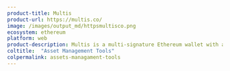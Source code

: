 ```yaml
---
product-title: Multis
product-url: https://multis.co/
image: /images/output_md/httpsmultisco.png
ecosystem: ethereum
platform: web
product-description: Multis is a multi-signature Ethereum wallet with a user-friendly interface to manage your company's crypto.
coltitle:  "Asset Management Tools"
colpermalink: assets-managament-tools
---
```

